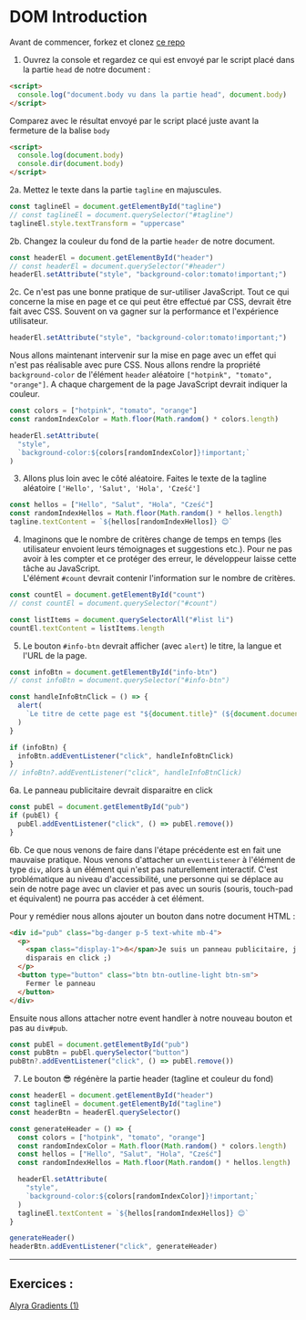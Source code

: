 # DOM Introduction

Avant de commencer, forkez et clonez [ce repo](https://github.com/pehaa/alyra-intro-dom)

1. Ouvrez la console et regardez ce qui est envoyé par le script placé dans la partie `head` de notre document :

```html
<script>
  console.log("document.body vu dans la partie head", document.body)
</script>
```

Comparez avec le résultat envoyé par le script placé juste avant la fermeture de la balise `body`

```html
<script>
  console.log(document.body)
  console.dir(document.body)
</script>
```

2a. Mettez le texte dans la partie `tagline` en majuscules.

```javascript
const taglineEl = document.getElementById("tagline")
// const taglineEl = document.querySelector("#tagline")
taglineEl.style.textTransform = "uppercase"
```

2b. Changez la couleur du fond de la partie `header` de notre document.

```javascript
const headerEl = document.getElementById("header")
// const headerEl = document.querySelector("#header")
headerEl.setAttribute("style", "background-color:tomato!important;")
```

2c. Ce n'est pas une bonne pratique de sur-utiliser JavaScript. Tout ce qui concerne la mise en page et ce qui peut être effectué par CSS, devrait être fait avec CSS. Souvent on va gagner sur la performance et l'expérience utilisateur.

```javascript
headerEl.setAttribute("style", "background-color:tomato!important;")
```

Nous allons maintenant intervenir sur la mise en page avec un effet qui n'est pas réalisable avec pure CSS. Nous allons rendre la propriété `background-color` de l'élément `header` aléatoire `["hotpink", "tomato", "orange"]`. A chaque chargement de la page JavaScript devrait indiquer la couleur.

```javascript
const colors = ["hotpink", "tomato", "orange"]
const randomIndexColor = Math.floor(Math.random() * colors.length)

headerEl.setAttribute(
  "style",
  `background-color:${colors[randomIndexColor]}!important;`
)
```

3. Allons plus loin avec le côté aléatoire. Faites le texte de la tagline aléatoire `['Hello', 'Salut', 'Hola', 'Cześć']`

```javascript
const hellos = ["Hello", "Salut", "Hola", "Cześć"]
const randomIndexHellos = Math.floor(Math.random() * hellos.length)
tagline.textContent = `${hellos[randomIndexHellos]} 😊`
```

4. Imaginons que le nombre de critères change de temps en temps (les utilisateur envoient leurs témoignages et suggestions etc.). Pour ne pas avoir à les compter et ce protéger des erreur, le développeur laisse cette tâche au JavaScript.  
   L'élément `#count` devrait contenir l'information sur le nombre de critères.

```javascript
const countEl = document.getElementById("count")
// const countEl = document.querySelector("#count")

const listItems = document.querySelectorAll("#list li")
countEl.textContent = listItems.length
```

5. Le bouton `#info-btn` devrait afficher (avec `alert`) le titre, la langue et l'URL de la page.

```javascript
const infoBtn = document.getElementById("info-btn")
// const infoBtn = document.querySelector("#info-btn")

const handleInfoBtnClick = () => {
  alert(
    `Le titre de cette page est "${document.title}" (${document.documentElement.lang}), son URL est ${document.URL}`
  )
}

if (infoBtn) {
  infoBtn.addEventListener("click", handleInfoBtnClick)
}
// infoBtn?.addEventListener("click", handleInfoBtnClick)
```

6a. Le panneau publicitaire devrait disparaitre en click

```javascript
const pubEl = document.getElementById("pub")
if (pubEl) {
  pubEl.addEventListener("click", () => pubEl.remove())
}
```

6b. Ce que nous venons de faire dans l'étape précédente est en fait une mauvaise pratique. Nous venons d'attacher un `eventListener` à l'élément de type `div`, alors à un élément qui n'est pas naturellement interactif. C'est problématique au niveau d'accessibilité, une personne qui se déplace au sein de notre page avec un clavier et pas avec un souris (souris, touch-pad et équivalent) ne pourra pas accéder à cet élément.

Pour y remédier nous allons ajouter un bouton dans notre document HTML :

```html
<div id="pub" class="bg-danger p-5 text-white mb-4">
  <p>
    <span class="display-1">⛵️</span>Je suis un panneau publicitaire, je
    disparais en click ;)
  </p>
  <button type="button" class="btn btn-outline-light btn-sm">
    Fermer le panneau
  </button>
</div>
```

Ensuite nous allons attacher notre event handler à notre nouveau bouton et pas au `div#pub`.

```javascript
const pubEl = document.getElementById("pub")
const pubBtn = pubEl.querySelector("button")
pubBtn?.addEventListener("click", () => pubEl.remove())
```

7. Le bouton 😎 régénère la partie header (tagline et couleur du fond)

```javascript
const headerEl = document.getElementById("header")
const taglineEl = document.getElementById("tagline")
const headerBtn = headerEl.querySelector()

const generateHeader = () => {
  const colors = ["hotpink", "tomato", "orange"]
  const randomIndexColor = Math.floor(Math.random() * colors.length)
  const hellos = ["Hello", "Salut", "Hola", "Cześć"]
  const randomIndexHellos = Math.floor(Math.random() * hellos.length)

  headerEl.setAttribute(
    "style",
    `background-color:${colors[randomIndexColor]}!important;`
  )
  taglineEl.textContent = `${hellos[randomIndexHellos]} 😊`
}

generateHeader()
headerBtn.addEventListener("click", generateHeader)
```

---

## Exercices :

[Alyra Gradients (1)](https://github.com/pehaa/alyra-intro-dom-gradients)

